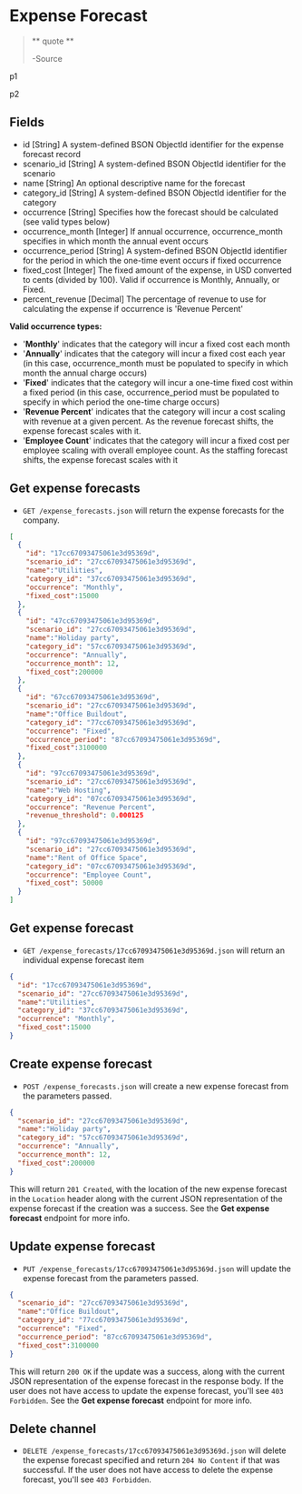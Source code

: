 Expense Forecast
================

> ** quote **
>
> -Source

p1

p2


Fields
------

* id [String] A system-defined BSON ObjectId identifier for the expense forecast record
* scenario_id [String] A system-defined BSON ObjectId identifier for the scenario
* name [String] An optional descriptive name for the forecast
* category_id [String] A system-defined BSON ObjectId identifier for the category
* occurrence [String] Specifies how the forecast should be calculated (see valid types below)
* occurrence_month [Integer] If annual occurrence, occurrence\_month specifies in which month the annual event occurs
* occurrence_period [String] A system-defined BSON ObjectId identifier for the period in which the one-time event occurs if fixed occurrence
* fixed_cost [Integer] The fixed amount of the expense, in USD converted to cents (divided by 100). Valid if occurrence is Monthly, Annually, or Fixed.
* percent_revenue [Decimal] The percentage of revenue to use for calculating the expense if occurrence is 'Revenue Percent'

**Valid occurrence types:**

* '**Monthly**' indicates that the category will incur a fixed cost each month
* '**Annually**' indicates that the category will incur a fixed cost each year (in this case, occurrence_month must be populated to specify in which month the annual charge occurs)
* '**Fixed**' indicates that the category will incur a one-time fixed cost within a fixed period (in this case, occurrence_period must be populated to specify in which period the one-time charge occurs)
* '**Revenue Percent**' indicates that the category will incur a cost scaling with revenue at a given percent. As the revenue forecast shifts, the expense forecast scales with it.
* '**Employee Count**' indicates that the category will incur a fixed cost per employee scaling with overall employee count. As the staffing forecast shifts, the expense forecast scales with it


Get expense forecasts
-----------------------

* `GET /expense_forecasts.json` will return the expense forecasts for the company.

```json
[
  {
    "id": "17cc67093475061e3d95369d",
    "scenario_id": "27cc67093475061e3d95369d",
    "name":"Utilities",
    "category_id": "37cc67093475061e3d95369d",
    "occurrence": "Monthly",
    "fixed_cost":15000
  },
  {
    "id": "47cc67093475061e3d95369d",
    "scenario_id": "27cc67093475061e3d95369d",
    "name":"Holiday party",
    "category_id": "57cc67093475061e3d95369d",
    "occurrence": "Annually",
    "occurrence_month": 12,
    "fixed_cost":200000
  },
  {
    "id": "67cc67093475061e3d95369d",
    "scenario_id": "27cc67093475061e3d95369d",
    "name":"Office Buildout",
    "category_id": "77cc67093475061e3d95369d",
    "occurrence": "Fixed",
    "occurrence_period": "87cc67093475061e3d95369d",
    "fixed_cost":3100000
  },
  {
    "id": "97cc67093475061e3d95369d",
    "scenario_id": "27cc67093475061e3d95369d",
    "name":"Web Hosting",
    "category_id": "07cc67093475061e3d95369d",
    "occurrence": "Revenue Percent",
    "revenue_threshold": 0.000125
  },
  {
    "id": "97cc67093475061e3d95369d",
    "scenario_id": "27cc67093475061e3d95369d",
    "name":"Rent of Office Space",
    "category_id": "07cc67093475061e3d95369d",
    "occurrence": "Employee Count",
    "fixed_cost": 50000
  }
]
```


Get expense forecast
---------------------

* `GET /expense_forecasts/17cc67093475061e3d95369d.json` will return an individual expense forecast item

```json
{
  "id": "17cc67093475061e3d95369d",
  "scenario_id": "27cc67093475061e3d95369d",
  "name":"Utilities",
  "category_id": "37cc67093475061e3d95369d",
  "occurrence": "Monthly",
  "fixed_cost":15000
}
```


Create expense forecast
------------------------

* `POST /expense_forecasts.json` will create a new expense forecast from the parameters passed.

```json
{
  "scenario_id": "27cc67093475061e3d95369d",
  "name":"Holiday party",
  "category_id": "57cc67093475061e3d95369d",
  "occurrence": "Annually",
  "occurrence_month": 12,
  "fixed_cost":200000
}
```

This will return `201 Created`, with the location of the new expense forecast in the `Location` header along with the current JSON representation of the expense forecast if the creation was a success. See the **Get expense forecast** endpoint for more info.


Update expense forecast
-------------------------

* `PUT /expense_forecasts/17cc67093475061e3d95369d.json` will update the expense forecast from the parameters passed.

```json
{
  "scenario_id": "27cc67093475061e3d95369d",
  "name":"Office Buildout",
  "category_id": "77cc67093475061e3d95369d",
  "occurrence": "Fixed",
  "occurrence_period": "87cc67093475061e3d95369d",
  "fixed_cost":3100000
}
```

This will return `200 OK` if the update was a success, along with the current JSON representation of the expense forecast in the response body. If the user does not have access to update the expense forecast, you'll see `403 Forbidden`. See the **Get expense forecast** endpoint for more info.


Delete channel
-------------

* `DELETE /expense_forecasts/17cc67093475061e3d95369d.json` will delete the expense forecast specified and return `204 No Content` if that was successful. If the user does not have access to delete the expense forecast, you'll see `403 Forbidden`.
